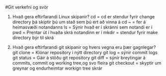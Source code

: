 #Git verkefni og svör
1. Hvað gera eftirfarandi Linux skipanir?
cd = cd er stendur fyrir change directory þá skiptir þú um stað sem þú ert að vinna á 
cd ~ = fer á heimasvæði notandanns
ls = Sýnir hvað er í skránni sem notandi er í
pwd = Prentar út í hvaða skrá notandinn er í 
mkdir = stendur fyrir make directory býr til skrá 

2. Hvað gera eftirfarandi git skipanir og hvers vegna eru þær gagnlegar?
git clone = Klónar repository i nýtt directory
git log = sýnir commit logs
git status = Gáir á stöðu git repository
git diff = sýnir breytingar á commits, commit og working tree,og svo fleira
git checkout = skyptir um greynar og endurheimtar workign tree skrár
